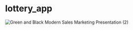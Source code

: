 # lottery_app

![Green and Black Modern Sales Marketing Presentation (2)](https://github.com/AroojAslam/Lottery_app/assets/101873027/c0ec4525-e8f6-411d-a820-835623a8bd6b)

